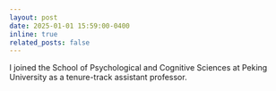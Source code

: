 ```yaml
---
layout: post
date: 2025-01-01 15:59:00-0400
inline: true
related_posts: false
---
```


I joined the School of Psychological and Cognitive Sciences at Peking University as a tenure-track assistant professor.